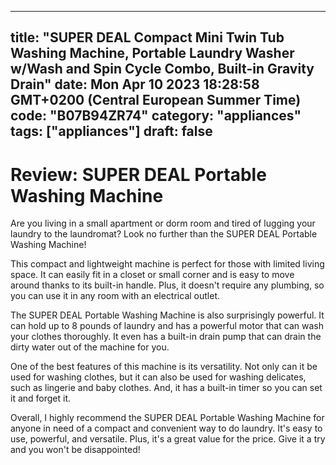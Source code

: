 
---
title: "SUPER DEAL Compact Mini Twin Tub Washing Machine, Portable Laundry Washer w/Wash and Spin Cycle Combo, Built-in Gravity Drain" 
date: Mon Apr 10 2023 18:28:58 GMT+0200 (Central European Summer Time)
code: "B07B94ZR74"
category: "appliances"
tags: ["appliances"] 
draft: false
---
    
# Review: SUPER DEAL Portable Washing Machine

Are you living in a small apartment or dorm room and tired of lugging your laundry to the laundromat? Look no further than the SUPER DEAL Portable Washing Machine! 

This compact and lightweight machine is perfect for those with limited living space. It can easily fit in a closet or small corner and is easy to move around thanks to its built-in handle. Plus, it doesn't require any plumbing, so you can use it in any room with an electrical outlet.

The SUPER DEAL Portable Washing Machine is also surprisingly powerful. It can hold up to 8 pounds of laundry and has a powerful motor that can wash your clothes thoroughly. It even has a built-in drain pump that can drain the dirty water out of the machine for you.

One of the best features of this machine is its versatility. Not only can it be used for washing clothes, but it can also be used for washing delicates, such as lingerie and baby clothes. And, it has a built-in timer so you can set it and forget it.

Overall, I highly recommend the SUPER DEAL Portable Washing Machine for anyone in need of a compact and convenient way to do laundry. It's easy to use, powerful, and versatile. Plus, it's a great value for the price. Give it a try and you won't be disappointed!